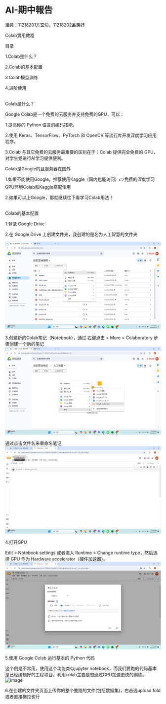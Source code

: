 # AI-期中報告
組員：11218201方玄伶、11218202呂蕙妤

Colab實用教程

目录

1.Colab是什么？

2.Colab的基本配置

3.Colab模型训练

4.进阶使用

<br />
Colab是什么？

Google Colab是一个免费的云服务并支持免费的GPU，可以：

1.提高你的 Python 语言的编码技能。

2.使用 Keras、TensorFlow、PyTorch 和 OpenCV 等流行库开发深度学习应用程序。

3.Colab 与其它免费的云服务最重要的区别在于：Colab 提供完全免费的 GPU，对学生党进行AI学习提供便利。

Colab是Google的且服务器在国外

1.如果不能使用Google，推荐使用Kaggle（国内也能访问）👉免费的深度学习GPU环境Colab和Kaggle搭配使用

2.如果可以上Google，那就继续往下看学习Colab用法！

<br />
Colab的基本配置

1.登录 Google Drive

2.在 Google Drive 上创建文件夹，我创建的是名为人工智慧的文件夹

![image](https://github.com/hy189/AI/blob/111d1455217bcf76793b8287c5bd7d4caeb31888/%E8%9E%A2%E5%B9%95%E6%93%B7%E5%8F%96%E7%95%AB%E9%9D%A2%202024-10-31%20153926.png)

3.创建新的Colab笔记（Notebook），通过 右键点击 > More > Colaboratory 步骤创建一个新的笔记
![image](https://github.com/hy189/AI/blob/02a2c1980f32ed6cba94895d061f2956382804d7/%E8%9E%A2%E5%B9%95%E6%93%B7%E5%8F%96%E7%95%AB%E9%9D%A2%202024-10-31%20154321.png)

通过点击文件名来重命名笔记
![image](https://github.com/hy189/AI/blob/a4c82e8a17c0b19caf5f82e37e687c11a6a6b4fc/%E8%9E%A2%E5%B9%95%E6%93%B7%E5%8F%96%E7%95%AB%E9%9D%A2%202024-10-31%20154910.png)

4.打开GPU

Edit > Notebook settings 或者进入 Runtime > Change runtime type，然后选择 GPU 作为 Hardware accelerator（硬件加速器）。
![image](https://github.com/hy189/AI/blob/926211737a4172187e67145d6f4028c6e2641cd0/%E8%9E%A2%E5%B9%95%E6%93%B7%E5%8F%96%E7%95%AB%E9%9D%A2%202024-10-31%20155811.png)

5.使用 Google Colab 运行基本的 Python 代码

这个倒是不常用，使用这个功能类似jupyter notebook，而我们要跑的代码基本是已经编辑好的工程项目。利用colab主要是想通过GPU加速更快的训练。
![image]()

6.在创建的文件夹页面上传你的整个要跑的文件(包括数据集)，右击选upload fold 或者直接拖拉也行
